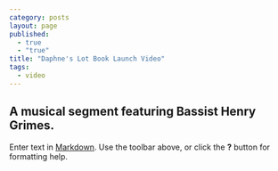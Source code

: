 ```yaml
---
category: posts
layout: page
published: 
  - true
  - "true"
title: "Daphne's Lot Book Launch Video"
tags: 
  - video
---
```


## A musical segment featuring Bassist Henry Grimes.

Enter text in [Markdown](http://daringfireball.net/projects/markdown/). Use the toolbar above, or click the **?** button for formatting help.
